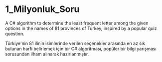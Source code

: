 # 1_Milyonluk_Soru
A C# algorithm to determine the least frequent letter among the given options in the names of 81 provinces of Turkey, inspired by a popular quiz question. 



Türkiye'nin 81 ilinin isimlerinde verilen seçenekler arasında en az sık bulunan harfi belirlemek için bir C# algoritması, popüler bir bilgi yarışması sorusundan ilham alınarak hazırlanmıştır. 
